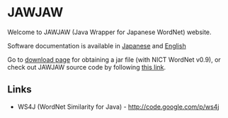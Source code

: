 # JAWJAW  #

Welcome to JAWJAW (Java Wrapper for Japanese WordNet) website.

Software documentation is available in [Japanese](http://www.cs.cmu.edu/~hideki/software/jawjaw/) and [English](http://www.cs.cmu.edu/~hideki/software/jawjaw/index-en.html)

Go to [download page](http://code.google.com/p/jawjaw/downloads/list) for obtaining a jar file (with NICT WordNet v0.9), or check out JAWJAW source code by following [this link](http://code.google.com/p/jawjaw/source/checkout).

## Links ##

  * WS4J (WordNet Similarity for Java) - http://code.google.com/p/ws4j